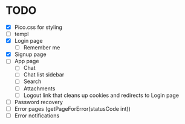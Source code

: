 # TODO
- [x] Pico.css for styling
- [ ] templ
- [x] Login page
    - [ ] Remember me
- [x] Signup page
- [ ] App page
    - [ ] Chat
    - [ ] Chat list sidebar
    - [ ] Search
    - [ ] Attachments
    - [ ] Logout link that cleans up cookies and redirects to Login page
- [ ] Password recovery
- [ ] Error pages (getPageForError(statusCode int))
- [ ] Error notifications